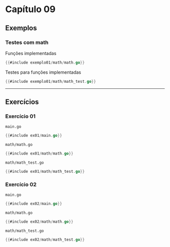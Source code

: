 # Capítulo 09

## Exemplos

### Testes com math

Funções implementadas
```go
{{#include exemplo01/math/math.go}}
```

Testes para funções implementadas
```go
{{#include exemplo01/math/math_test.go}}
```

---

## Exercícios

### Exercício 01

`main.go`
```go
{{#include ex01/main.go}}
```

`math/math.go`
```go
{{#include ex01/math/math.go}}
```

`math/math_test.go`
```go
{{#include ex01/math/math_test.go}}
```

### Exercício 02

`main.go`
```go
{{#include ex02/main.go}}
```

`math/math.go`
```go
{{#include ex02/math/math.go}}
```

`math/math_test.go`
```go
{{#include ex02/math/math_test.go}}
```